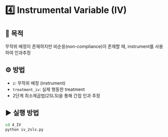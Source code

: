 # 4️⃣ Instrumental Variable (IV)

## 📌 목적
무작위 배정이 존재하지만 비순응(non-compliance)이 존재할 때, instrument를 사용하여 인과추정

## ⚙️ 방법
- `z`: 무작위 배정 (instrument)
- `treatment_iv`: 실제 행동한 treatment
- 2단계 최소제곱법(2SLS)을 통해 간접 인과 추정

## ▶ 실행 방법
```bash
cd 4_IV
python iv_2sls.py
```
